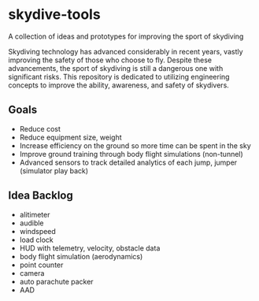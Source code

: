 # skydive-tools
A collection of ideas and prototypes for improving the sport of skydiving

<p>Skydiving technology has advanced considerably in recent years, vastly improving the safety of those who choose to fly. Despite these advancements, the sport of skydiving is still a dangerous one with significant risks. This repository is dedicated to utilizing engineering concepts to improve the ability, awareness, and safety of skydivers.</p>

<h2>
<a id="goals" class="anchor" href="#goals" aria-hidden="true"><span class="octicon octicon-link"></span></a>Goals</h2>

<ul>
<li>Reduce cost</li>
<li>Reduce equipment size, weight</li>
<li>Increase efficiency on the ground so more time can be spent in the sky</li>
<li>Improve ground training through body flight simulations (non-tunnel)</li>
<li>Advanced sensors to track detailed analytics of each jump, jumper (simulator play back)</li>
</ul>

<h2>
<a id="idea-backlog" class="anchor" href="#idea-backlog" aria-hidden="true"><span class="octicon octicon-link"></span></a>Idea Backlog</h2>

<ul>
<li>alitimeter</li>
<li>audible</li>
<li>windspeed</li>
<li>load clock</li>
<li>HUD with telemetry, velocity, obstacle data</li>
<li>body flight simulation (aerodynamics)</li>
<li>point counter</li>
<li>camera</li>
<li>auto parachute packer</li>
<li>AAD</li>

